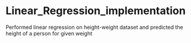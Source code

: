 # Linear_Regression_implementation
Performed linear regression on height-weight dataset and predicted the height of a person for given weight
